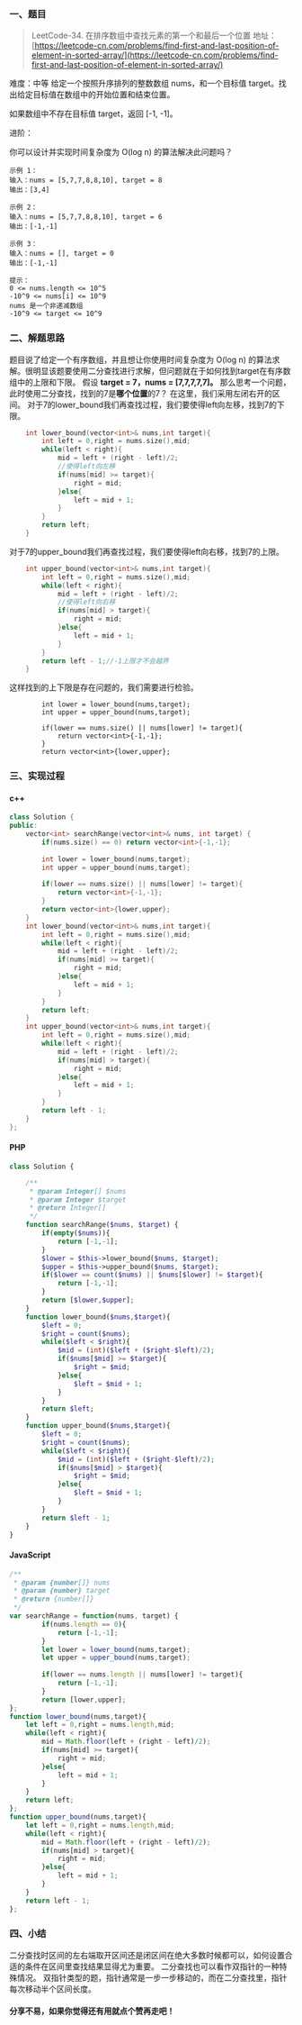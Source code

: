 ### 一、题目

>LeetCode-34. 在排序数组中查找元素的第一个和最后一个位置
>地址：[https://leetcode-cn.com/problems/find-first-and-last-position-of-element-in-sorted-array/](https://leetcode-cn.com/problems/find-first-and-last-position-of-element-in-sorted-array/)

难度：中等
给定一个按照升序排列的整数数组 nums，和一个目标值 target。找出给定目标值在数组中的开始位置和结束位置。

如果数组中不存在目标值 target，返回 [-1, -1]。

进阶：

你可以设计并实现时间复杂度为 O(log n) 的算法解决此问题吗？

```
示例 1：
输入：nums = [5,7,7,8,8,10], target = 8
输出：[3,4]

示例 2：
输入：nums = [5,7,7,8,8,10], target = 6
输出：[-1,-1]

示例 3：
输入：nums = [], target = 0
输出：[-1,-1]
 
提示：
0 <= nums.length <= 10^5
-10^9 <= nums[i] <= 10^9
nums 是一个非递减数组
-10^9 <= target <= 10^9
```

### 二、解题思路

题目说了给定一个有序数组，并且想让你使用时间复杂度为 O(log n) 的算法求解。很明显该题要使用二分查找进行求解，但问题就在于如何找到target在有序数组中的上限和下限。
假设 **target = 7，nums = [7,7,7,7,7]。**
那么思考一个问题，此时使用二分查找，找到的7是**哪个位置**的7？
在这里，我们采用左闭右开的区间。
对于7的lower_bound我们再查找过程，我们要使得left向左移，找到7的下限。
```c++
    int lower_bound(vector<int>& nums,int target){
        int left = 0,right = nums.size(),mid;
        while(left < right){
            mid = left + (right - left)/2;
            //使得left向左移
            if(nums[mid] >= target){
                right = mid;
            }else{
                left = mid + 1;
            }
        }
        return left;
    }
```
对于7的upper_bound我们再查找过程，我们要使得left向右移，找到7的上限。
```c++
    int upper_bound(vector<int>& nums,int target){
        int left = 0,right = nums.size(),mid;
        while(left < right){
            mid = left + (right - left)/2;
            //使得left向右移
            if(nums[mid] > target){
                right = mid;
            }else{
                left = mid + 1;
            }
        }
        return left - 1;//-1上限才不会越界
    }
```
这样找到的上下限是存在问题的，我们需要进行检验。
```
        int lower = lower_bound(nums,target);
        int upper = upper_bound(nums,target);
        
        if(lower == nums.size() || nums[lower] != target){
            return vector<int>{-1,-1};
        }
        return vector<int>{lower,upper};
```
### 三、实现过程

#### c++

```c++
class Solution {
public:
    vector<int> searchRange(vector<int>& nums, int target) {
        if(nums.size() == 0) return vector<int>{-1,-1};
        
        int lower = lower_bound(nums,target);
        int upper = upper_bound(nums,target);
        
        if(lower == nums.size() || nums[lower] != target){
            return vector<int>{-1,-1};
        }
        return vector<int>{lower,upper};
    }
    int lower_bound(vector<int>& nums,int target){
        int left = 0,right = nums.size(),mid;
        while(left < right){
            mid = left + (right - left)/2;
            if(nums[mid] >= target){
                right = mid;
            }else{
                left = mid + 1;
            }
        }
        return left;
    }
    int upper_bound(vector<int>& nums,int target){
        int left = 0,right = nums.size(),mid;
        while(left < right){
            mid = left + (right - left)/2;
            if(nums[mid] > target){
                right = mid;
            }else{
                left = mid + 1;
            }
        }
        return left - 1;
    }
};
```

#### PHP

```php
class Solution {

    /**
     * @param Integer[] $nums
     * @param Integer $target
     * @return Integer[]
     */
    function searchRange($nums, $target) {
        if(empty($nums)){
            return [-1,-1];
        }
        $lower = $this->lower_bound($nums, $target);
        $upper = $this->upper_bound($nums, $target);
        if($lower == count($nums) || $nums[$lower] != $target){
            return [-1,-1];
        }
        return [$lower,$upper];
    }
    function lower_bound($nums,$target){
        $left = 0;
        $right = count($nums);
        while($left < $right){
            $mid = (int)($left + ($right-$left)/2);
            if($nums[$mid] >= $target){
                $right = $mid;
            }else{
                $left = $mid + 1; 
            }
        }
        return $left;
    }
    function upper_bound($nums,$target){
        $left = 0;
        $right = count($nums);
        while($left < $right){
            $mid = (int)($left + ($right-$left)/2);
            if($nums[$mid] > $target){
                $right = $mid;
            }else{
                $left = $mid + 1; 
            }
        }
        return $left - 1;
    }
}
```

#### JavaScript

```javascript
/**
 * @param {number[]} nums
 * @param {number} target
 * @return {number[]}
 */
var searchRange = function(nums, target) {
        if(nums.length == 0){
            return [-1,-1];
        }
        let lower = lower_bound(nums,target);
        let upper = upper_bound(nums,target);
        
        if(lower == nums.length || nums[lower] != target){
            return [-1,-1];
        }
        return [lower,upper];
};
function lower_bound(nums,target){
    let left = 0,right = nums.length,mid;
    while(left < right){
        mid = Math.floor(left + (right - left)/2);
        if(nums[mid] >= target){
            right = mid;
        }else{
            left = mid + 1;
        }
    }
    return left;
};
function upper_bound(nums,target){
    let left = 0,right = nums.length,mid;
    while(left < right){
        mid = Math.floor(left + (right - left)/2);
        if(nums[mid] > target){
            right = mid;
        }else{
            left = mid + 1;
        }
    }
    return left - 1;
};
```

### 四、小结
二分查找时区间的左右端取开区间还是闭区间在绝大多数时候都可以，如何设置合适的条件在区间里查找结果显得尤为重要。
二分查找也可以看作双指针的一种特殊情况。
双指针类型的题，指针通常是一步一步移动的，而在二分查找里，指针每次移动半个区间长度。

#### 分享不易，如果你觉得还有用就点个赞再走吧！